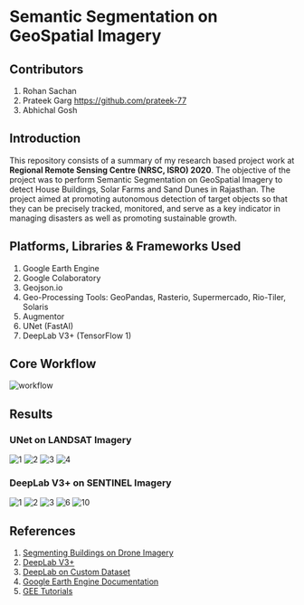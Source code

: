 # Semantic Segmentation on GeoSpatial Imagery

## Contributors

1. Rohan Sachan
2. Prateek Garg https://github.com/prateek-77
3. Abhichal Gosh

## Introduction

This repository consists of a summary of my research based project work at **Regional Remote Sensing Centre (NRSC, ISRO) 2020**. The objective of the project was to perform Semantic Segmentation on GeoSpatial Imagery to detect House Buildings, Solar Farms and Sand Dunes in Rajasthan. The project aimed at promoting autonomous detection of target objects so that they can be precisely tracked, monitored, and serve as a key indicator in managing disasters as well as promoting sustainable growth.

## Platforms, Libraries & Frameworks Used

1. Google Earth Engine
2. Google Colaboratory
3. Geojson.io
4. Geo-Processing Tools: GeoPandas, Rasterio, Supermercado, Rio-Tiler, Solaris
5. Augmentor
6. UNet (FastAI)
7. DeepLab V3+ (TensorFlow 1)

## Core Workflow

![workflow](Media/Inf-2/workflow.png)

## Results 
### UNet on LANDSAT Imagery
![1](Media/Inf-2/1.png)
![2](Media/Inf-2/2.png)
![3](Media/Inf-2/3.png)
![4](Media/Inf-2/4.png)



### DeepLab V3+ on SENTINEL Imagery

![1](Media/Inference/1.jpg)
![2](Media/Inference/2.jpg)
![3](Media/Inference/3.jpg)
![6](Media/Inference/6.jpg)
![10](Media/Inference/10.jpg)

## References
1. [Segmenting Buildings on Drone Imagery](https://medium.com/@anthropoco/how-to-segment-buildings-on-drone-imagery-with-fast-ai-cloud-native-geodata-tools-ae249612c321)
2. [DeepLab V3+](https://github.com/tensorflow/models/tree/master/research/deeplab)
3. [DeepLab on Custom Dataset](http://hellodfan.com/2018/07/06/DeepLabv3-with-own-dataset/)
3. [Google Earth Engine Documentation](https://developers.google.com/earth-engine)
4. [GEE Tutorials](https://www.youtube.com/watch?v=W2V_awzKDOg&list=PLivRXhCUgrZpCR3iSByLYdd_VwFv-3mfs)



